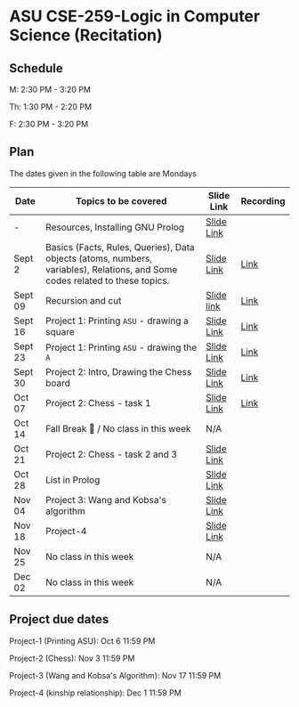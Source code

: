 # ASU CSE-259-Logic in Computer Science (Recitation)

## Schedule
M: 2:30 PM - 3:20 PM

Th: 1:30 PM - 2:20 PM

F: 2:30 PM - 3:20 PM

## Plan
The dates given in the following table are Mondays

|Date|Topics to be covered|Slide Link|Recording|
|----|--------------------|----------|---------|
|-|Resources, Installing GNU Prolog|[Slide Link](./CSE%20259%20-%20Resources_and_GNU_Prolog_Installation.pdf)||
|Sept 2|Basics (Facts, Rules, Queries), Data objects (atoms, numbers, variables), Relations, and Some codes related to these topics.|[Slide Link](./Recitation-1/CSE%20259%20-%20Recitation%201.pdf)|[Link](https://drive.google.com/file/d/1tuhWcSTVhozeeuNUXi7Qc8t4mkeDMiOX/view?usp=sharing)|
|Sept 09|Recursion and cut|[Slide link](./Recitation-2/CSE%20259%20-%20Recitation%202.pdf)|[Link](https://drive.google.com/file/d/1JLS0ndjW2huQKrDFMzoHQC1X4k4W97mz/view?usp=sharing)|
|Sept 16|Project 1: Printing `ASU` - drawing a square|[Slide Link](./Recitation-3/CSE%20259%20-%20Recitation%203.pdf)|[Link](https://drive.google.com/file/d/13erKU4JVcS57l2WNVT6kJV2bzz7Aahle/view?usp=sharing)|
|Sept 23|Project 1: Printing `ASU` - drawing the `A`|[Slide Link](./Recitation-4/CSE%20259%20-%20Recitation%204.pdf)|[Link](https://drive.google.com/file/d/1qLEf8UxF778A5YtAov3JL3MzW1dtguMa/view?usp=sharing)|
|Sept 30|Project 2: Intro, Drawing the Chess board|[Slide Link](./Recitation-5/CSE%20259%20-%20Recitation%205.pdf)|[Link](https://drive.google.com/file/d/1_Whw-ZyqzydpYA7H22VYu2KO5t9phIfE/view?usp=sharing)|
|Oct 07|Project 2: Chess - task 1|[Slide Link](./Recitation-6/CSE%20259%20-%20Recitation%206.pdf)|[Link](https://drive.google.com/file/d/1FYvTIalAtXxyyJWW9nCDxPgseyu_W83P/view?usp=sharing)|
|Oct 14|Fall Break 🌴 / No class in this week|N/A||
|Oct 21|Project 2: Chess - task 2 and 3|[Slide Link](./Recitation-7/CSE%20259%20-%20Recitation%207.pdf)||
|Oct 28|List in Prolog|[Slide Link](./Recitation-8/CSE%20259%20-%20Recitation%208.pdf)||
|Nov 04|Project 3: Wang and Kobsa's algorithm|[Slide Link](./Recitation-9/CSE%20259%20-%20Recitation%209.pdf)||
|Nov 18|Project-4|[Slide Link](./Recitation-10/CSE%20259%20-%20Recitation%2010.pdf)||
|Nov 25|No class in this week|N/A||
|Dec 02|No class in this week|N/A||


## Project due dates
Project-1 (Printing ASU):  Oct 6 11:59 PM

Project-2 (Chess): Nov 3 11:59 PM

Project-3 (Wang and Kobsa's Algorithm): Nov 17 11:59 PM

Project-4 (kinship relationship): Dec 1 11:59 PM